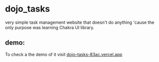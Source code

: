 # dojo_tasks

very simple task management website that doesn't do anything 'cause the only purpose was learning Chakra UI library.

## demo:
To check a the demo of it visit [dojo-tasks-83ac.vercel.app](https://dojo-tasks-83ac.vercel.app/ "dojo task")

